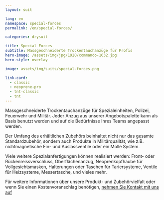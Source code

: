 ```yaml
---
layout: suit

lang: en
namespace: special-forces
permalink: /en/special-forces/

categories: drysuit

title: Special Forces
subtitle: Massgeschneiderte Trockentauchanzüge für Profis
hero-image: /assets/img/jpg/1920/commando-1632.jpg
hero-style: overlay

image: assets/img/suits/special-forces.png

link-card:
  - classic
  - neoprene-pro
  - tnt-classic
  - tnt
---
```


Massgeschneiderte Trockentauchanzüge für Spezialeinheiten, Polizei, Feuerwehr und Militär. Jeder Anzug aus unserer Angebotspalette kann als Basis benutzt werden und auf die Bedürfnisse Ihres Teams angepasst werden.

Der Umfang des erhältlichen Zubehörs beinhaltet nicht nur das gesamte Standardzubehör, sondern auch Produkte in Militärqualität, wie z.B. nichtmagnetische Ein- und Auslassventile oder ein Molle System.

Viele weitere Spezialanfertigungen können realisiert werden: Front- oder Rückenreissverschluss, Oberflächenanzug, Neoprenkopfhaube für Vollgesichtsmasken, Halterungen oder Taschen für Tariersysteme, Ventile für Heizsysteme, Messertasche, und vieles mehr.

Für weitere Informationen über unsere Produkt- und Zubehörvielfalt oder wenn Sie einen Kostenvoranschlag benötigen, <a href="{{site.url}}{{site.baseurl}}/{{page.lang}}/contact">nehmen Sie Kontakt mit uns auf</a>
